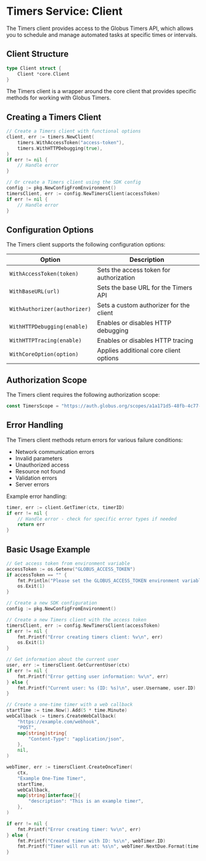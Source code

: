 # Timers Service: Client

<!-- SPDX-License-Identifier: Apache-2.0 -->
<!-- SPDX-FileCopyrightText: 2025 Scott Friedman and Project Contributors -->

The Timers client provides access to the Globus Timers API, which allows you to schedule and manage automated tasks at specific times or intervals.

## Client Structure

```go
type Client struct {
    Client *core.Client
}
```

The Timers client is a wrapper around the core client that provides specific methods for working with Globus Timers.

## Creating a Timers Client

```go
// Create a Timers client with functional options
client, err := timers.NewClient(
    timers.WithAccessToken("access-token"),
    timers.WithHTTPDebugging(true),
)
if err != nil {
    // Handle error
}

// Or create a Timers client using the SDK config
config := pkg.NewConfigFromEnvironment()
timersClient, err := config.NewTimersClient(accessToken)
if err != nil {
    // Handle error
}
```

## Configuration Options

The Timers client supports the following configuration options:

| Option | Description |
| ------ | ----------- |
| `WithAccessToken(token)` | Sets the access token for authorization |
| `WithBaseURL(url)` | Sets the base URL for the Timers API |
| `WithAuthorizer(authorizer)` | Sets a custom authorizer for the client |
| `WithHTTPDebugging(enable)` | Enables or disables HTTP debugging |
| `WithHTTPTracing(enable)` | Enables or disables HTTP tracing |
| `WithCoreOption(option)` | Applies additional core client options |

## Authorization Scope

The Timers client requires the following authorization scope:

```go
const TimersScope = "https://auth.globus.org/scopes/a1a171d5-48fb-4c77-a7ba-b8c628c20fd5/timers.api"
```

## Error Handling

The Timers client methods return errors for various failure conditions:

- Network communication errors
- Invalid parameters
- Unauthorized access
- Resource not found
- Validation errors
- Server errors

Example error handling:

```go
timer, err := client.GetTimer(ctx, timerID)
if err != nil {
    // Handle error - check for specific error types if needed
    return err
}
```

## Basic Usage Example

```go
// Get access token from environment variable
accessToken := os.Getenv("GLOBUS_ACCESS_TOKEN")
if accessToken == "" {
    fmt.Println("Please set the GLOBUS_ACCESS_TOKEN environment variable")
    os.Exit(1)
}

// Create a new SDK configuration
config := pkg.NewConfigFromEnvironment()

// Create a new Timers client with the access token
timersClient, err := config.NewTimersClient(accessToken)
if err != nil {
    fmt.Printf("Error creating timers client: %v\n", err)
    os.Exit(1)
}

// Get information about the current user
user, err := timersClient.GetCurrentUser(ctx)
if err != nil {
    fmt.Printf("Error getting user information: %v\n", err)
} else {
    fmt.Printf("Current user: %s (ID: %s)\n", user.Username, user.ID)
}

// Create a one-time timer with a web callback
startTime := time.Now().Add(5 * time.Minute)
webCallback := timers.CreateWebCallback(
    "https://example.com/webhook", 
    "POST", 
    map[string]string{
        "Content-Type": "application/json",
    },
    nil,
)

webTimer, err := timersClient.CreateOnceTimer(
    ctx,
    "Example One-Time Timer",
    startTime,
    webCallback,
    map[string]interface{}{
        "description": "This is an example timer",
    },
)

if err != nil {
    fmt.Printf("Error creating timer: %v\n", err)
} else {
    fmt.Printf("Created timer with ID: %s\n", webTimer.ID)
    fmt.Printf("Timer will run at: %s\n", webTimer.NextDue.Format(time.RFC3339))
}
```